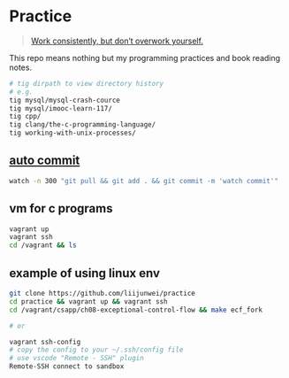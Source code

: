 # Practice

> [Work consistently, but don’t overwork yourself.](http://blog.thefirehoseproject.com/posts/learn-to-code-and-be-self-reliant/)

This repo means nothing but my programming practices and book reading notes.

```bash
# tig dirpath to view directory history
# e.g.
tig mysql/mysql-crash-cource
tig mysql/imooc-learn-117/
tig cpp/
tig clang/the-c-programming-language/
tig working-with-unix-processes/
```

## [auto commit](https://github.com/liijunwei/omz-git/blob/4c85c101e11ef9fd660f4378c8f51ca60b26fbdc/aliases.sh#L19)

```bash
watch -n 300 "git pull && git add . && git commit -m 'watch commit'"
```

## vm for c programs

```bash
vagrant up
vagrant ssh
cd /vagrant && ls
```

## example of using linux env

```bash
git clone https://github.com/liijunwei/practice
cd practice && vagrant up && vagrant ssh
cd /vagrant/csapp/ch08-exceptional-control-flow && make ecf_fork

# or

vagrant ssh-config
# copy the config to your ~/.ssh/config file
# use vscode "Remote - SSH" plugin
Remote-SSH connect to sandbox
```
